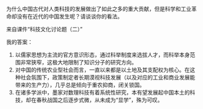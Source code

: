 

为什么中国古代对人类科技的发展做出了如此之多的重大贡献，但是科学和工业革命却没有在近代的中国发生呢？请谈谈你的看法。

来自课件“科技文化讨论题（二）”

我的答案：

1) 以儒家思想为主流的官方意识形态，通过科举制度来选拔人才，而科举本身范围非常狭窄，这极大地限制了知识分子的研究方向。
2) 对中国的传统农业型社会而言，一直以来都是以土地及其支配权为核心。在这种社会氛围下，政策制定者长期漠视科技发展（以及对应的工业和商业发展能带来的生产力），几乎总是倾向于重农抑商，闭关锁国。
3) 在诸多学派中，墨家对数理科技有着系统性研究，本有望发展起中国本土的科技，却在春秋战国之后逐步式微，从未成为“显学”，殊为可叹。